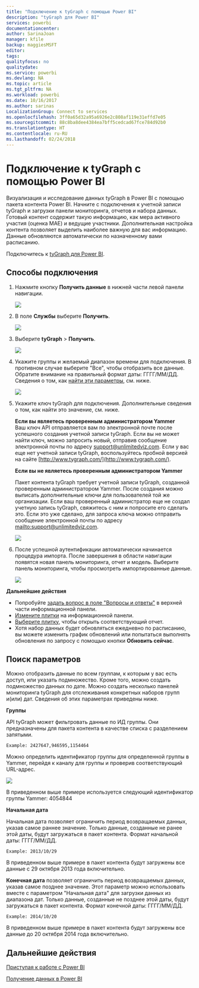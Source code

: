 ```yaml
---
title: "Подключение к tyGraph с помощью Power BI"
description: "tyGraph для Power BI"
services: powerbi
documentationcenter: 
author: SarinaJoan
manager: kfile
backup: maggiesMSFT
editor: 
tags: 
qualityfocus: no
qualitydate: 
ms.service: powerbi
ms.devlang: NA
ms.topic: article
ms.tgt_pltfrm: NA
ms.workload: powerbi
ms.date: 10/16/2017
ms.author: sarinas
LocalizationGroup: Connect to services
ms.openlocfilehash: 3ff0a65d32a95a6926e2c808af119e31effd7e05
ms.sourcegitcommit: 88c8ba8dee4384ea7bff5cedcad67fce784d92b0
ms.translationtype: HT
ms.contentlocale: ru-RU
ms.lasthandoff: 02/24/2018
---
```

# <a name="connect-to-tygraph--with-power-bi"></a>Подключение к tyGraph с помощью Power BI
Визуализация и исследование данных tyGraph в Power BI с помощью пакета контента Power BI. Начните с подключения к учетной записи tyGraph и загрузки панели мониторинга, отчетов и набора данных. Готовый контент содержит такую информацию, как мера активного участия (оценка MAE) и ведущие участники. Дополнительная настройка контента позволяет выделить наиболее важную для вас информацию.  Данные обновляются автоматически по назначенному вами расписанию.

Подключитесь к [tyGraph для Power BI](https://app.powerbi.com/getdata/services/tygraph).

## <a name="how-to-connect"></a>Способы подключения
1. Нажмите кнопку **Получить данные** в нижней части левой панели навигации.
   
   ![](media/service-connect-to-tygraph/getdata.png)
2. В поле **Службы** выберите **Получить**.
   
   ![](media/service-connect-to-tygraph/services.png)
3. Выберите **tyGraph** \> **Получить**.
   
   ![](media/service-connect-to-tygraph/tygraph.png)
4. Укажите группы и желаемый диапазон времени для подключения. В противном случае выберите "Все", чтобы отобразить все данные. Обратите внимание на правильный формат даты: ГГГГ/ММ/ДД. Сведения о том, как [найти эти параметры](#FindingParams), см. ниже.
   
   ![](media/service-connect-to-tygraph/parameters.png)
5. Укажите ключ tyGraph для подключения. Дополнительные сведения о том, как найти это значение, см. ниже.
   
    **Если вы являетесь проверенным администратором Yammer**  
    Ваш ключ API отправляется вам по электронной почте после успешного создания учетной записи tyGraph. Если вы не может найти ключ, можно запросить новый, отправив сообщение электронной почты по адресу support@unlimitedviz.com. Если у вас еще нет учетной записи tyGraph, воспользуйтесь пробной версией на сайте [http://www.tygraph.com/](http://www.tygraph.com/). 
   
    **Если вы не являетесь проверенным администратором Yammer**
   
    Пакет контента tyGraph требует учетной записи tyGraph, созданной проверенным администратором Yammer. После создания можно выписать дополнительные ключи для пользователей той же организации. Если ваш проверенный администратор еще не создал учетную запись tyGraph, свяжитесь с ним и попросите его сделать это. Если это уже сделано, для запроса ключа можно отправить сообщение электронной почты по адресу <mailto:support@unlimitedviz.com>.
   
    ![](media/service-connect-to-tygraph/creds.png)
6. После успешной аутентификации автоматически начинается процедура импорта. После завершения в области навигации появятся новая панель мониторинга, отчет и модель. Выберите панель мониторинга, чтобы просмотреть импортированные данные.
   
    ![](media/service-connect-to-tygraph/dashboard.png)

**Дальнейшие действия**

* Попробуйте [задать вопрос в поле "Вопросы и ответы"](power-bi-q-and-a.md) в верхней части информационной панели.
* [Измените плитки](service-dashboard-edit-tile.md) на информационной панели.
* [Выберите плитку](service-dashboard-tiles.md), чтобы открыть соответствующий отчет.
* Хотя набор данных будет обновляться ежедневно по расписанию, вы можете изменить график обновлений или попытаться выполнять обновления по запросу с помощью кнопки **Обновить сейчас**.

<a name="FindingParams"></a>

## <a name="finding-parameters"></a>Поиск параметров
Можно отобразить данные по всем группам, к которым у вас есть доступ, или указать подмножество. Кроме того, можно создать подмножество данных по дате. Можно создать несколько панелей мониторинга tyGraph для отслеживания конкретных наборов групп и(или) дат. Сведения об этих параметрах приведены ниже.

**Группы**

API tyGraph может фильтровать данные по ИД группы. Они предназначены для пакета контента в качестве списка с разделением запятыми. 

    Example: 2427647,946595,1154464


Можно определить идентификатор группы для определенной группы в Yammer, перейдя к каналу для группы и проверив соответствующий URL-адрес.

![](media/service-connect-to-tygraph/yammer.png)

В приведенном выше примере используется следующий идентификатор группы Yammer: 4054844

**Начальная дата**

Начальная дата позволяет ограничить период возвращаемых данных, указав самое раннее значение. Только данные, созданные не ранее этой даты, будут загружаться в пакет контента. Формат начальной даты: ГГГГ/ММ/ДД. 

    Example: 2013/10/29

В приведенном выше примере в пакет контента будут загружены все данные с 29 октября 2013 года включительно. 

**Конечная дата** позволяет ограничить период возвращаемых данных, указав самое позднее значение. Этот параметр можно использовать вместе с параметром "Начальная дата" для загрузки данных из диапазона дат. Только данные, созданные не позднее этой даты, будут загружаться в пакет контента. Формат конечной даты: ГГГГ/ММ/ДД. 

    Example: 2014/10/20

В приведенном выше примере в пакет контента будут загружены все данные до 20 октября 2014 года включительно. 

## <a name="next-steps"></a>Дальнейшие действия
[Приступая к работе с Power BI](service-get-started.md)

[Получение данных в Power BI](service-get-data.md)


